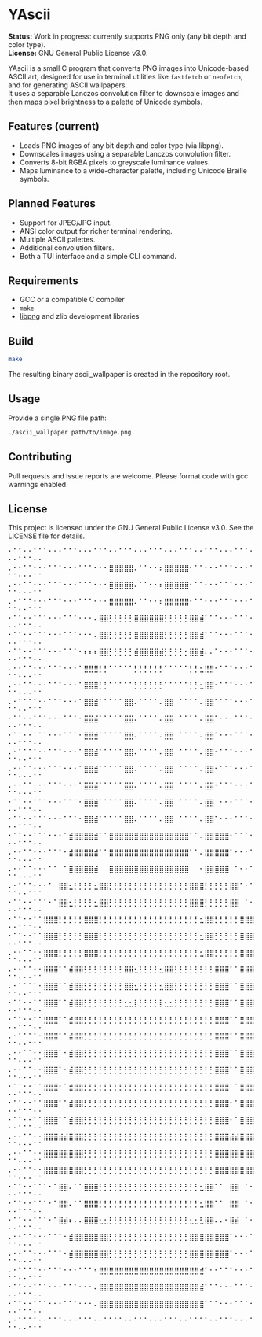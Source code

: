 # YAscii

**Status:** Work in progress: currently supports PNG only (any bit depth and color type).  
**License:** GNU General Public License v3.0.

YAscii is a small C program that converts PNG images into Unicode-based ASCII art, designed for use in terminal utilities like `fastfetch` or `neofetch`, and for generating ASCII wallpapers.  
It uses a separable Lanczos convolution filter to downscale images and then maps pixel brightness to a palette of Unicode symbols.

## Features (current)

- Loads PNG images of any bit depth and color type (via libpng).
- Downscales images using a separable Lanczos convolution filter.
- Converts 8-bit RGBA pixels to greyscale luminance values.
- Maps luminance to a wide-character palette, including Unicode Braille symbols.

## Planned Features 
- Support for JPEG/JPG input.
- ANSI color output for richer terminal rendering.
- Multiple ASCII palettes.
- Additional convolution filters.
- Both a TUI interface and a simple CLI command.

## Requirements

- GCC or a compatible C compiler
- `make`
- [libpng](http://www.libpng.org/pub/png/libpng.html) and zlib development libraries

## Build

```bash
make
```

The resulting binary ascii_wallpaper is created in the repository root.

## Usage

Provide a single PNG file path:

```bash
./ascii_wallpaper path/to/image.png
```

## Contributing

Pull requests and issue reports are welcome. Please format code with gcc warnings enabled.

## License
This project is licensed under the GNU General Public License v3.0. See the LICENSE file for details.


⠂⠁⠁⠂⠂⠁⠁⠁⠂⠂⠂⠁⠁⠁⠂⠂⠂⠁⠁⠁⠂⠂⠁⠁⠁⠂⠂⠂⠁⠁⠁⠂⠂⠂⠁⠁⠁⠂⠂⠁⠁⠁⠂⠂⠂⠁⠁⠁⠂⠂⠂⠁⠁⠁⠂⠂
⠄⠂⠂⠁⠁⠂⠂⠂⠁⠁⠁⠂⠂⠂⠁⠁⠁⠂⠂⠂⣿⣿⣿⣿⣿⠄⠁⠁⠂⠂⠆⣿⣿⣿⣿⣿⠂⠁⠁⠂⠂⠂⠁⠁⠁⠂⠂⠂⠁⠁⠁⠂⠂⠂⠁⠁
⠄⠂⠂⠁⠁⠂⠂⠂⠁⠁⠁⠂⠂⠂⠁⠁⠁⠂⠂⠂⣿⣿⣿⣿⣿⠄⠁⠁⠂⠂⠆⣿⣿⣿⣿⣿⠂⠁⠁⠂⠂⠂⠁⠁⠁⠂⠂⠂⠁⠁⠁⠂⠂⠂⠁⠁
⠄⠂⠁⠁⠁⠂⠂⠂⠁⠁⠁⠂⠂⠂⠁⠁⠁⠂⠂⠂⣿⣿⣿⣿⣿⠄⠁⠁⠂⠂⠆⣿⣿⣿⣿⣿⠂⠁⠁⠂⠂⠂⠁⠁⠁⠂⠂⠂⠁⠁⠁⠂⠂⠁⠁⠁
⠂⠁⠁⠂⠂⠁⠁⠁⠂⠂⠂⠁⠁⠁⠂⠂⠂⠄⣿⣿⡃⡃⡃⡃⡃⣿⣿⣿⣿⣿⣿⡃⡃⡃⡃⡃⣿⣿⣾⠁⠁⠁⠂⠂⠂⠁⠁⠁⠂⠂⠂⠁⠁⠁⠂⠂
⠂⠁⠁⠂⠂⠁⠁⠁⠂⠂⠂⠁⠁⠁⠂⠂⠂⠄⣿⣿⡃⡃⡃⡃⡃⣿⣿⣿⣿⣿⣿⡃⡃⡃⡃⡃⣿⣿⣾⠁⠁⠁⠂⠂⠂⠁⠁⠁⠂⠂⠂⠁⠁⠁⠂⠂
⠂⠁⠁⠂⠂⠁⠁⠁⠂⠂⠂⠁⠁⠁⠂⠆⠆⠆⣿⣿⡃⡃⡃⡃⡃⣾⣿⣿⣿⣿⣾⡃⡃⡃⡃⡂⣿⣿⣾⠄⠄⠁⠂⠂⠂⠁⠁⠁⠂⠂⠂⠁⠁⠁⠂⠂
⠄⠂⠂⠁⠁⠂⠂⠂⠁⠁⠁⠂⠂⠂⠁⣿⣿⣿⡃⡃⠁⠁⠁⠁⠁⡃⡃⡃⡃⡃⡃⠁⠁⠁⠁⠁⡃⡃⣂⣿⣿⠂⠁⠁⠁⠂⠂⠂⠁⠁⠁⠂⠂⠂⠁⠁
⠄⠂⠂⠁⠁⠂⠂⠂⠁⠁⠁⠂⠂⠂⠁⣿⣿⣿⡃⡃⠁⠁⠁⠁⠁⡃⡃⡃⡃⡃⡃⠁⠁⠁⠁⠁⡃⡃⣂⣿⣿⠂⠁⠁⠁⠂⠂⠂⠁⠁⠁⠂⠂⠂⠁⠁
⠄⠂⠁⠁⠁⠁⠂⠂⠁⠁⠁⠂⠂⠂⠁⣿⣿⣾⠁⠁⠁⠁⠁⣿⣿⠄⠁⠁⠁⠁⠄⣿⣿⠀⠁⠁⠁⠁⠄⣿⣿⠁⠁⠁⠁⠂⠂⠂⠁⠁⠁⠂⠂⠁⠁⠁
⠂⠁⠁⠂⠂⠁⠁⠁⠂⠂⠂⠁⠁⠁⠂⣿⣿⣾⠁⠁⠁⠁⠁⣿⣿⠄⠁⠁⠁⠁⠄⣿⣿⠀⠁⠁⠁⠁⠄⣿⣿⠁⠂⠂⠂⠁⠁⠁⠂⠂⠂⠁⠁⠁⠂⠂
⠂⠁⠁⠂⠂⠁⠁⠁⠂⠂⠂⠁⠁⠁⠂⣿⣿⣾⠁⠁⠁⠁⠁⣿⣿⠄⠁⠁⠁⠁⠄⣿⣿⠀⠁⠁⠁⠁⠄⣿⣿⠁⠂⠂⠂⠁⠁⠁⠂⠂⠂⠁⠁⠁⠂⠂
⠄⠂⠁⠁⠁⠁⠂⠂⠁⠁⠁⠂⠂⠂⠁⣿⣿⣾⠁⠁⠁⠁⠁⣿⣿⠄⠁⠁⠁⠁⠄⣿⣿⠀⠁⠁⠁⠁⠄⣿⣿⠂⠁⠁⠁⠂⠂⠂⠁⠁⠁⠂⠂⠁⠁⠁
⠄⠂⠂⠁⠁⠂⠂⠂⠁⠁⠁⠂⠂⠂⠁⣿⣿⣾⠁⠁⠁⠁⠁⣿⣿⠄⠁⠁⠁⠁⠄⣿⣿⠀⠁⠁⠁⠁⠄⣿⣿⠂⠁⠁⠁⠂⠂⠂⠁⠁⠁⠂⠂⠂⠁⠁
⠄⠂⠂⠁⠁⠂⠂⠂⠁⠁⠁⠂⠂⠂⠁⣿⣿⣾⠁⠁⠁⠁⠁⣿⣿⠄⠁⠁⠁⠁⠄⣿⣿⠀⠁⠁⠁⠁⠄⣿⣿⠂⠁⠁⠁⠂⠂⠂⠁⠁⠁⠂⠂⠂⠁⠁
⠂⠁⠁⠂⠂⠁⠁⠁⠂⠂⠂⠁⠁⠁⠂⣿⣿⣾⠁⠁⠁⠁⠁⣿⣿⠄⠁⠁⠁⠁⠄⣿⣿⠀⠁⠁⠁⠁⠄⣿⣿⠀⠂⠂⠂⠁⠁⠁⠂⠂⠂⠁⠁⠁⠂⠂
⠂⠁⠁⠂⠂⠁⠁⠁⠂⠂⠂⠁⠁⠁⠂⣿⣿⣾⠁⠁⠁⠁⠁⣿⣿⠄⠁⠁⠁⠁⠄⣿⣿⠀⠁⠁⠁⠁⠄⣿⣿⠁⠂⠂⠂⠁⠁⠁⠂⠂⠂⠁⠁⠁⠂⠂
⠂⠁⠁⠂⠂⠁⠁⠁⠂⠂⠂⠁⣾⣿⣿⣿⣿⣾⠁⠁⣿⣿⣿⣿⣿⣿⣿⣿⣿⣿⣿⣿⣿⣿⣿⣿⠁⠁⠄⣿⣿⣿⣿⣿⠂⠁⠁⠁⠂⠂⠂⠁⠁⠁⠂⠂
⠄⠂⠂⠁⠁⠂⠂⠂⠁⠁⠁⠂⣾⣿⣿⣿⣿⣾⠁⠁⣿⣿⣿⣿⣿⣿⣿⣿⣿⣿⣿⣿⣿⣿⣿⣿⠁⠁⠄⣿⣿⣿⣿⣿⠁⠂⠂⠂⠁⠁⠁⠂⠂⠂⠁⠁
⠄⠂⠂⠁⠁⠂⠂⠂⠁⠁⠀⠁⣿⣿⣿⣿⣿⣾⠀⠀⣿⣿⣿⣿⣿⣿⣿⣿⣿⣿⣿⣿⣿⣿⣿⣿⠀⠀⠂⣿⣿⣿⣿⣿⠀⠁⠂⠂⠁⠁⠁⠂⠂⠂⠁⠁
⠄⠂⠁⠁⠁⠂⠂⠂⠁⠀⣿⣿⣂⡃⡃⡃⡃⣂⣿⣿⡃⡃⡃⡃⡃⡃⡃⡃⡃⡃⡃⡃⡃⡃⡃⡃⣿⣿⣿⡃⡃⡃⡃⡃⣿⣿⠁⠂⠁⠁⠁⠂⠂⠁⠁⠁
⠂⠁⠁⠂⠂⠁⠁⠁⠂⠁⣿⣿⣂⡃⡃⡃⡃⣂⣿⣿⡃⡃⡃⡃⡃⡃⡃⡃⡃⡃⡃⡃⡃⡃⡃⡃⣿⣿⣿⡃⡃⡃⡃⡃⣿⣿⠀⠁⠂⠂⠂⠁⠁⠁⠂⠂
⠂⠁⠁⠂⠂⠁⠁⣿⣿⣿⡃⡃⡃⡃⡃⣿⣿⣿⡃⡃⡃⡃⡃⡃⡃⡃⡃⡃⡃⡃⡃⡃⡃⡃⡃⡃⡃⡃⣂⣿⣿⡃⡃⡃⡃⡃⣿⣿⣿⠂⠂⠁⠁⠁⠂⠂
⠂⠁⠁⠂⠂⠁⠁⣿⣿⣿⡃⡃⡃⡃⡃⣿⣿⣿⡃⡃⡃⡃⡃⡃⡃⡃⡃⡃⡃⡃⡃⡃⡃⡃⡃⡃⡃⡃⣂⣿⣿⡃⡃⡃⡃⡃⣿⣿⣿⠂⠂⠁⠁⠁⠂⠂
⠄⠂⠂⠁⠁⠂⠂⣿⣿⣿⡃⡃⡃⡃⡃⣿⣿⣿⡃⡃⡃⡃⡃⡃⡃⡃⡃⡃⡃⡃⡃⡃⡃⡃⡃⡃⡃⡃⣂⣿⣿⡃⡃⡃⡃⡃⣿⣿⣿⠁⠁⠂⠂⠂⠁⠁
⠄⠂⠂⠁⠁⠂⠂⣿⣿⣿⠁⠁⣾⣿⣿⡃⡃⡃⡃⡃⡃⡃⡃⣿⣿⣂⡃⡃⡃⡃⣂⣿⣿⡃⡃⡃⡃⡃⡃⡃⡃⣿⣿⣿⠁⠁⣿⣿⣿⠁⠁⠂⠂⠂⠁⠁
⠄⠂⠁⠁⠁⠁⠂⣿⣿⣿⠁⠁⣾⣿⣿⡃⡃⡃⡃⡃⡃⡃⡃⣿⣿⣂⡃⡃⡃⡃⣂⣿⣿⡃⡃⡃⡃⡃⡃⡃⡃⣿⣿⣿⠁⠁⣿⣿⣿⠁⠁⠂⠂⠁⠁⠁
⠂⠁⠁⠂⠂⠁⠁⣿⣿⣿⠁⠁⣾⣿⣿⡃⡃⡃⡃⡃⡃⡃⡃⣂⣂⡇⡃⡃⡃⡃⡇⣂⣂⡃⡃⡃⡃⡃⡃⡃⡃⣿⣿⣿⠁⠁⣿⣿⣿⠂⠂⠁⠁⠁⠂⠂
⠂⠁⠁⠂⠂⠁⠁⣿⣿⣿⠁⠁⣾⣿⣿⡃⡃⡃⡃⡃⡃⡃⡃⡃⡃⡃⡃⡃⡃⡃⡃⡃⡃⡃⡃⡃⡃⡃⡃⡃⡃⣿⣿⣿⠁⠁⣿⣿⣿⠂⠂⠁⠁⠁⠂⠂
⠄⠂⠁⠁⠁⠁⠂⣿⣿⣿⠁⠁⣾⣿⣿⡃⡃⡃⡃⡃⡃⡃⡃⡃⡃⡃⡃⡃⡃⡃⡃⡃⡃⡃⡃⡃⡃⡃⡃⡃⡃⣿⣿⣿⠁⠁⣿⣿⣿⠁⠁⠂⠂⠁⠁⠁
⠄⠂⠂⠁⠁⠂⠂⣿⣿⣿⠁⠂⣾⣿⣿⡃⡃⡃⡃⡃⡃⡃⡃⡃⡃⡃⡃⡃⡃⡃⡃⡃⡃⡃⡃⡃⡃⡃⡃⡃⡃⣿⣿⣿⠁⠁⣿⣿⣿⠁⠁⠂⠂⠂⠁⠁
⠄⠂⠂⠁⠁⠂⠂⣿⣿⣿⠁⠂⣾⣿⣿⡃⡃⡃⡃⡃⡃⡃⡃⡃⡃⡃⡃⡃⡃⡃⡃⡃⡃⡃⡃⡃⡃⡃⡃⡃⡃⣿⣿⣿⠁⠁⣿⣿⣿⠁⠁⠂⠂⠂⠁⠁
⠂⠁⠁⠂⠂⠁⠁⣿⣿⣿⠂⠁⣾⣿⣿⡃⡃⡃⡃⡃⡃⡃⡃⡃⡃⡃⡃⡃⡃⡃⡃⡃⡃⡃⡃⡃⡃⡃⡃⡃⡃⣿⣿⣿⠁⠁⣿⣿⣿⠂⠂⠁⠁⠁⠂⠂
⠂⠁⠁⠂⠂⠁⠁⣿⣿⣿⠁⠁⣾⣿⣿⡃⡃⡃⡃⡃⡃⡃⡃⡃⡃⡃⡃⡃⡃⡃⡃⡃⡃⡃⡃⡃⡃⡃⡃⡃⡃⣿⣿⣿⠂⠁⣿⣿⣿⠂⠂⠁⠁⠁⠂⠂
⠂⠁⠁⠂⠂⠁⠁⣿⣿⣿⠁⠁⣾⣿⣿⡃⡃⡃⡃⡃⡃⡃⡃⡃⡃⡃⡃⡃⡃⡃⡃⡃⡃⡃⡃⡃⡃⡃⡃⡃⡃⣿⣿⣿⠂⠁⣿⣿⣿⠂⠂⠁⠁⠁⠂⠂
⠄⠂⠂⠁⠁⠂⠂⣿⣿⣿⣾⣾⣿⣿⣿⡃⡃⡃⡃⡃⡃⡃⡃⡃⡃⡃⡃⡃⡃⡃⡃⡃⡃⡃⡃⡃⡃⡃⡃⡃⡃⣿⣿⣿⣾⣾⣿⣿⣿⠁⠁⠂⠂⠂⠁⠁
⠄⠂⠂⠁⠁⠂⠂⣿⣿⣿⣿⣿⣿⣿⣿⡃⡃⡃⡃⡃⡃⡃⡃⡃⡃⡃⡃⡃⡃⡃⡃⡃⡃⡃⡃⡃⡃⡃⡃⡃⡃⣿⣿⣿⣿⣿⣿⣿⣿⠁⠁⠂⠂⠂⠁⠁
⠄⠂⠂⠁⠁⠂⠂⣿⣿⣿⣿⣿⣿⣿⣿⡃⡃⡃⡃⡃⡃⡃⡃⡃⡃⡃⡃⡃⡃⡃⡃⡃⡃⡃⡃⡃⡃⡃⡃⡃⡃⣿⣿⣿⣿⣿⣿⣿⣿⠁⠁⠂⠂⠂⠁⠁
⠂⠁⠁⠂⠂⠁⠁⠁⠂⠁⣿⣿⠄⠁⠁⣿⣿⣿⡃⡃⡃⡃⡃⡃⡃⡃⡃⡃⡃⡃⡃⡃⡃⡃⡃⡃⡃⡃⣂⣿⣿⠁⠁⠀⣿⣿⠀⠁⠂⠂⠂⠁⠁⠁⠂⠂
⠂⠁⠁⠂⠂⠁⠁⠁⠂⠁⣿⣿⠄⠁⠁⣿⣿⣿⡃⡃⡃⡃⡃⡃⡃⡃⡃⡃⡃⡃⡃⡃⡃⡃⡃⡃⡃⡃⣂⣿⣿⠁⠁⠀⣿⣿⠀⠁⠂⠂⠂⠁⠁⠁⠂⠂
⠂⠁⠁⠂⠂⠁⠁⠁⠂⠁⣿⣾⠆⠄⠄⣿⣿⣿⣂⣂⡃⡃⡃⡃⡃⡃⡃⡃⡃⡃⡃⡃⡃⡃⡃⡃⣂⣂⣃⣿⣿⠄⠄⠂⣿⣾⠀⠁⠂⠂⠂⠁⠁⠁⠂⠂
⠄⠂⠂⠁⠁⠂⠂⠂⠁⠁⠁⠂⣾⣿⣿⣿⣿⣿⣿⣿⡃⡃⡃⡃⡃⡃⡃⡃⡃⡃⡃⡃⡃⡃⡃⡃⣿⣿⣿⣿⣿⣿⣿⣿⠁⠂⠂⠂⠁⠁⠁⠂⠂⠂⠁⠁
⠄⠂⠂⠁⠁⠂⠂⠂⠁⠁⠁⠂⣾⣿⣿⣿⣿⣿⣿⣿⡃⡃⡃⡃⡃⡃⡃⡃⡃⡃⡃⡃⡃⡃⡃⡃⣿⣿⣿⣿⣿⣿⣿⣿⠁⠂⠂⠂⠁⠁⠁⠂⠂⠂⠁⠁
⠄⠂⠁⠁⠁⠁⠂⠂⠁⠁⠁⠂⠂⠂⠁⠁⠁⠆⣿⣿⣿⣿⣿⣿⣿⣿⣿⣿⣿⣿⣿⣿⣿⣿⣿⣿⣿⣿⣾⠁⠂⠂⠁⠁⠁⠂⠂⠂⠁⠁⠁⠂⠂⠁⠁⠁
⠂⠁⠁⠂⠂⠁⠁⠁⠂⠂⠂⠁⠁⠁⠂⠂⠂⠄⣿⣿⣿⣿⣿⣿⣿⣿⣿⣿⣿⣿⣿⣿⣿⣿⣿⣿⣿⣿⣾⠁⠁⠁⠂⠂⠂⠁⠁⠁⠂⠂⠂⠁⠁⠁⠂⠂
⠂⠁⠁⠂⠂⠁⠁⠁⠂⠂⠂⠁⠁⠁⠂⠂⠂⠄⣿⣿⣿⣿⣿⣿⣿⣿⣿⣿⣿⣿⣿⣿⣿⣿⣿⣿⣿⣿⣿⠁⠁⠁⠂⠂⠂⠁⠁⠁⠂⠂⠂⠁⠁⠁⠂⠂
⠄⠂⠁⠁⠁⠁⠂⠂⠁⠁⠁⠂⠂⠂⠁⠁⠁⠂⠂⠁⠁⠁⠁⠂⠂⠁⠁⠁⠂⠂⠂⠁⠁⠁⠂⠂⠁⠁⠁⠁⠂⠂⠁⠁⠁⠂⠂⠂⠁⠁⠁⠂⠂⠁⠁⠁
